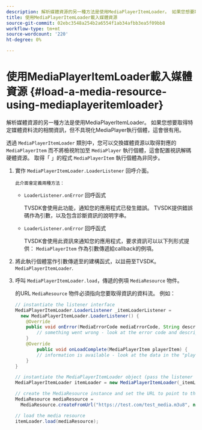 ```yaml
---
description: 解析媒體資源的另一種方法是使用MediaPlayerItemLoader。 如果您想要取得特定媒體資料流的相關資訊，但不具現化MediaPlayer執行個體，這會很有用。
title: 使用MediaPlayerItemLoader載入媒體資源
source-git-commit: 02ebc3548a254b2a6554f1ab34afbb3ea5f09bb8
workflow-type: tm+mt
source-wordcount: '220'
ht-degree: 0%

---
```


# 使用MediaPlayerItemLoader載入媒體資源 {#load-a-media-resource-using-mediaplayeritemloader}

解析媒體資源的另一種方法是使用MediaPlayerItemLoader。 如果您想要取得特定媒體資料流的相關資訊，但不具現化MediaPlayer執行個體，這會很有用。

透過 `MediaPlayerItemLoader` 類別中，您可以交換媒體資源以取得對應的 `MediaPlayerItem` 而不將檢視附加至 `MediaPlayer` 執行個體，這會配置視訊解碼硬體資源。 取得「 」的程式 `MediaPlayerItem` 執行個體為非同步。

1. 實作 `MediaPlayerItemLoader.LoaderListener` 回呼介面。

       此介面會定義兩種方法：
   
   * `LoaderListener.onError` 回呼函式

     TVSDK會使用此功能，通知您的應用程式已發生錯誤。 TVSDK提供錯誤碼作為引數，以及包含診斷資訊的說明字串。

   * `LoaderListener.onError` 回呼函式

     TVSDK會使用此資訊來通知您的應用程式，要求資訊可以以下列形式提供： `MediaPlayerItem` 作為引數傳遞給callback的例項。

1. 將此執行個體當作引數傳遞至的建構函式，以註冊至TVSDK。 `MediaPlayerItemLoader`.
1. 呼叫 `MediaPlayerItemLoader.load`，傳遞的例項 `MediaResource` 物件。

   的URL `MediaResource` 物件必須指向您要取得資訊的資料流。 例如：

   ```java
   // instantiate the listener interface 
   MediaPlayerItemLoader.LoaderListener _itemLoaderListener = 
     new MediaPlayerItemLoader.LoaderListener() { 
       @Override 
       public void onError(MediaErrorCode mediaErrorCode, String description) { 
           // something went wrong - look at the error code and description 
       } 
       @Override 
           public void onLoadComplete(MediaPlayerItem playerItem) { 
           // information is available - look at the data in the "playerItem" object 
       } 
   } 
   
   // instantiate the MediaPlayerItemLoader object (pass the listener as parameter) 
   MediaPlayerItemLoader itemLoader = new MediaPlayerItemLoader(_itemLoaderListener); 
   
   // create the MediaResource instance and set the URL to point to the actual media stream 
   MediaResource mediaResource =  
     MediaResource.createFromUrl("https://test.com/test_media.m3u8", null); 
   
   // load the media resource 
   itemLoader.load(mediaResource); 
   ```
